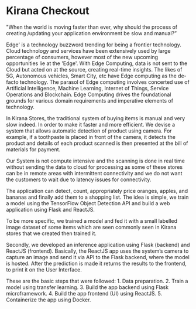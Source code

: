 # Kirana Checkout

"When the world is moving faster than ever, why should the process of creating /updating your application environment be slow and manual?”

Edge' is a technology buzzword trending for being a frontier technology. Cloud technology and services have been extensively used by large percentage of consumers, however most of the new upcoming opportunities lie at the 'Edge'. With Edge Computing, data is not sent to the Cloud but acted on at the source, creating real-time insights. The likes of 5G, Autonomous vehicles, Smart City, etc have Edge computing as the de-facto technology. The parasol of Edge computing involves concerted use of Artificial Intelligence, Machine Learning, Internet of Things, Service Operations and Blockchain. Edge Computing drives the foundational grounds for various domain requirements and imperative elements of technology.

In Kirana Stores, the traditional system of buying items is manual and very slow indeed. In order to make it faster and more efficient. We devise a system that allows automatic detection of product using camera. For example, if a toothpaste is placed in front of the camera, it detects the product and details of each product scanned is then presented at the bill of materials for payment.

Our System is not compute intensive and the scanning is done in real time without sending the data to cloud for processing as some of these stores can be in remote areas with intermittent connectivity and we do not want the customers to wait due to latency issues for connectivity.

The application can detect, count, appropriately price oranges, apples, and bananas and finally add them to a shopping list. The idea is simple, we train a model using the TensorFlow Object Detection API and build a web application using Flask and ReactJS.

To be more specific, we trained a model and fed it with a small labelled image dataset of some items which are seen commonly seen in Kirana stores that we created then trained it.

Secondly, we developed an inference application using Flask (backend) and ReactJS (frontend). Basically, the ReactJS app uses the system’s camera to capture an image and send it via API to the Flask backend, where the model is hosted. After the prediction is made it returns the results to the frontend, to print it on the User Interface.

These are the basic steps that were followed:
    1. Data preparation.
    2. Train a model using transfer learning.
    3. Build the app backend using Flask microframework.
    4. Build the app frontend (UI) using ReactJS.
    5. Containerize the app using Docker.
